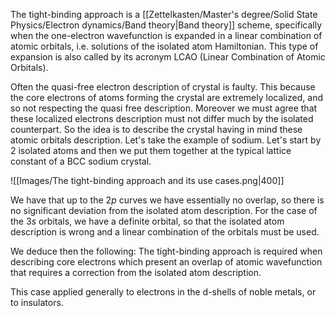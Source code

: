 The tight-binding approach is a [[Zettelkasten/Master's degree/Solid State Physics/Electron dynamics/Band theory|Band theory]] scheme, specifically when the one-electron wavefunction is expanded in a linear combination of atomic orbitals, i.e. solutions of the isolated atom Hamiltonian.
This type of expansion is also called by its acronym LCAO (Linear Combination of Atomic Orbitals).

Often the quasi-free electron description of crystal is faulty. This because the core electrons of atoms forming the crystal are extremely localized, and so not respecting the quasi free description.
Moreover we must agree that these localized electrons description must not differ much by the isolated counterpart. So the idea is to describe the crystal having in mind these atomic orbitals description.
Let's take the example of sodium. Let's start by 2 isolated atoms and then we put them together at the typical lattice constant of a BCC sodium crystal.


![[Images/The tight-binding approach and its use cases.png|400]]

We have that up to the $2p$ curves we have essentially no overlap, so there is no significant deviation from the isolated atom description.
For the case of the $3s$ orbitals, we have a definite orbital, so that the isolated atom description is wrong and a linear combination of the orbitals must be used.

We deduce then the following:
The tight-binding approach is required when describing core electrons which present an overlap of atomic wavefunction that requires a correction from the isolated atom description.

This case applied generally to electrons in the d-shells of noble metals, or to insulators.
